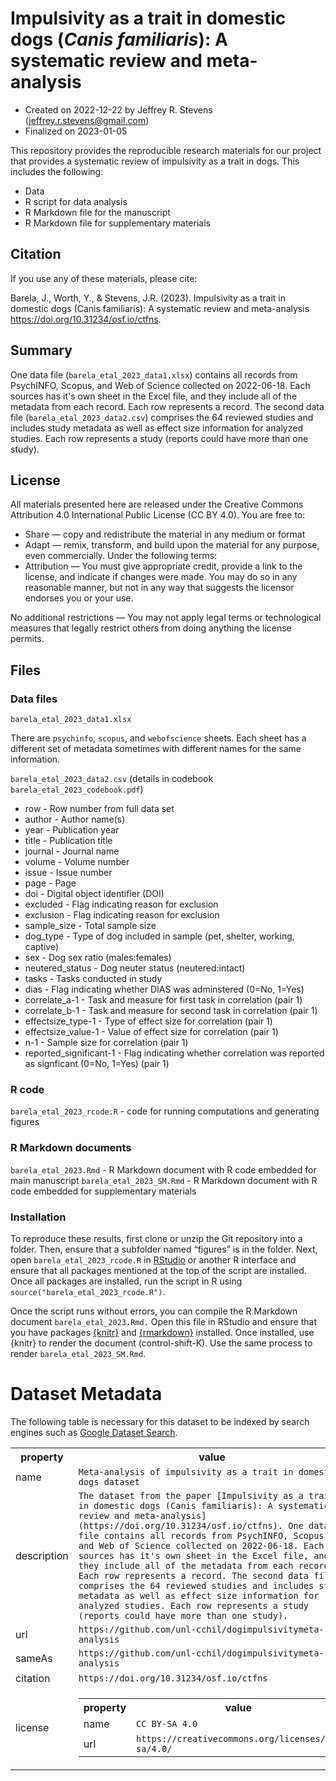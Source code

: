 
# Impulsivity as a trait in domestic dogs (_Canis familiaris_): A systematic review and meta-analysis

-   Created on 2022-12-22 by Jeffrey R. Stevens
    (<jeffrey.r.stevens@gmail.com>)
-   Finalized on 2023-01-05

This repository provides the reproducible research materials for our project that provides a systematic review of impulsivity as a trait in dogs. This includes the following:

-   Data
-   R script for data analysis
-   R Markdown file for the manuscript
-   R Markdown file for supplementary materials

## Citation

If you use any of these materials, please cite:

Barela, J., Worth, Y., & Stevens, J.R. (2023). Impulsivity as a trait in domestic dogs (Canis familiaris): A systematic review and meta-analysis https://doi.org/10.31234/osf.io/ctfns.

## Summary

One data file (`barela_etal_2023_data1.xlsx`) contains all records from PsychINFO, Scopus, and Web of Science collected on 2022-06-18. Each sources has it's own sheet in the Excel file, and they include all of the metadata from each record. Each row represents a record. The second data file (`barela_etal_2023_data2.csv`) comprises the 64 reviewed studies and includes study metadata as well as effect size information for analyzed studies. Each row represents a study (reports could have more than one study).

## License

All materials presented here are released under the Creative Commons Attribution 4.0 International Public License (CC BY 4.0). You are free to:

-   Share — copy and redistribute the material in any medium or format
-   Adapt — remix, transform, and build upon the material for any
    purpose, even commercially. Under the following terms:
-   Attribution — You must give appropriate credit, provide a link to the license, and indicate if changes were made. You may do so in any     reasonable manner, but not in any way that suggests the licensor endorses you or your use.

No additional restrictions — You may not apply legal terms or technological measures that legally restrict others from doing anything the license permits.

## Files

### Data files

`barela_etal_2023_data1.xlsx`

There are `psychinfo`, `scopus`, and `webofscience` sheets. Each sheet has a different set of metadata sometimes with different names for the same information.

`barela_etal_2023_data2.csv` (details in codebook `barela_etal_2023_codebook.pdf`)

* row - Row number from full data set
* author - Author name(s)
* year - Publication year
* title - Publication title
* journal - Journal name
* volume - Volume number
* issue - Issue number
* page - Page
* doi - Digital object identifier (DOI)
* excluded - Flag indicating reason for exclusion
* exclusion - Flag indicating reason for exclusion
* sample_size - Total sample size
* dog_type - Type of dog included in sample (pet, shelter, working, captive)
* sex - Dog sex ratio (males:females)
* neutered_status - Dog neuter status (neutered:intact)
* tasks - Tasks conducted in study
* dias - Flag indicating whether DIAS was adminstered (0=No, 1=Yes)
* correlate_a-1 - Task and measure for first task in correlation (pair 1)
* correlate_b-1 - Task and measure for second task in correlation (pair 1)
* effectsize_type-1 - Type of effect size for correlation (pair 1)
* effectsize_value-1 - Value of effect size for correlation (pair 1)
* n-1 - Sample size for correlation (pair 1)
* reported_significant-1 - Flag indicating whether correlation was reported as signficant (0=No, 1=Yes) (pair 1)

### R code
 
`barela_etal_2023_rcode.R` - code for running computations and generating figures

### R Markdown documents

`barela_etal_2023.Rmd` - R Markdown document with R code embedded for main manuscript 
`barela_etal_2023_SM.Rmd` - R Markdown document with R code embedded for supplementary materials

### Installation

To reproduce these results, first clone or unzip the Git repository into a folder. Then, ensure that a subfolder named “figures” is in the folder. Next, open `barela_etal_2023_rcode.R` in [RStudio](https://rstudio.com) or another R interface and ensure that all packages mentioned at the top of the script are installed. Once all packages are installed, run the script in R using `source("barela_etal_2023_rcode.R")`.

Once the script runs without errors, you can compile the R Markdown document `barela_etal_2023.Rmd.` Open this file in RStudio and ensure that you have packages [{knitr}](https://yihui.org/knitr/) and [{rmarkdown}](https://rmarkdown.rstudio.com/) installed. Once installed, use {knitr} to render the document (control-shift-K). Use the same process to render `barela_etal_2023_SM.Rmd`.

# Dataset Metadata
The following table is necessary for this dataset to be indexed by search
engines such as <a href="https://g.co/datasetsearch">Google Dataset Search</a>.
<div itemscope itemtype="http://schema.org/Dataset">
<table>
<tr>
<th>property</th>
<th>value</th>
</tr>
<tr>
<td>name</td>
<td><code itemprop="name">Meta-analysis of impulsivity as a trait in domestic dogs dataset</code></td>
</tr>
<tr>
<td>description</td>
<td><code itemprop="description">The dataset from the paper [Impulsivity as a trait in domestic dogs (Canis familiaris): A systematic review and meta-analysis](https://doi.org/10.31234/osf.io/ctfns). One data file contains all records from PsychINFO, Scopus, and Web of Science collected on 2022-06-18. Each sources has it's own sheet in the Excel file, and they include all of the metadata from each record. Each row represents a record. The second data file comprises the 64 reviewed studies and includes study metadata as well as effect size information for analyzed studies. Each row represents a study (reports could have more than one study).</code></td>
</tr>
</tr>
<tr>
<td>url</td>
<td><code itemprop="url">https://github.com/unl-cchil/dogimpulsivitymeta-analysis</code></td>
</tr>
<tr>
<td>sameAs</td>
<td><code itemprop="sameAs">https://github.com/unl-cchil/dogimpulsivitymeta-analysis</code></td>
</tr>
<tr>
<td>citation</td>
<td><code itemprop="citation">https://doi.org/10.31234/osf.io/ctfns</code></td>
</tr>
<tr>
<td>license</td>
<td>
<div itemscope itemtype="http://schema.org/CreativeWork" itemprop="license">
<table>
<tr>
<th>property</th>
<th>value</th>
</tr>
<tr>
<td>name</td>
<td><code itemprop="name">CC BY-SA 4.0</code></td>
</tr>
<tr>
<td>url</td>
<td><code itemprop="url">https://creativecommons.org/licenses/by-sa/4.0/</code></td>
</tr>
</table>
</div>
</td>
</tr>
</table>
</div>
